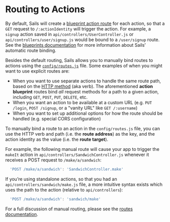 # Routing to Actions

By default, Sails will create a [blueprint action route](http://sailsjs.org/documentation/reference/blueprint-api) for each action, so that a `GET` request to `/:actionIdentity` will trigger the action.  For example, a `signup` action saved in `api/controllers/UserController.js` or `api/controllers/user/signup.js` would be bound to a `/user/signup` route.  See the [blueprints documentation](http://sailsjs.org/documentation/reference/blueprint-api) for more information about Sails&rsquo; automatic route binding.

Besides the default routing, Sails allows you to manually bind routes to actions using the [`config/routes.js`](http://sailsjs.org/documentation/concepts/Routes) file.  Some examples of when you might want to use explicit routes are:

+ When you want to use separate actions to handle the same route path, based on the [HTTP method](http://www.w3.org/Protocols/rfc2616/rfc2616-sec9.html) (aka verb).  The aforementioned **action blueprint** routes bind *all* request methods for a path to a given action, including `GET`, `POST`, `PUT`, `DELETE`, etc.
+ When you want an action to be available at a custom URL (e.g. `PUT /login`, `POST /signup`, or a "vanity URL" like `GET /:username`)
+ When you want to set up additional options for how the route should be handled (e.g. special CORS configuration)

To manually bind a route to an action in the `config/routes.js` file, you can use the HTTP verb and path (i.e. the **route address**) as the key, and the action identity as the value (i.e. the **route target**).

For example, the following manual route will cause your app to trigger the `makeIt` action in `api/controllers/SandwichController.js` whenever it receives a POST request to `/make/a/sandwich`:

```js
  'POST /make/a/sandwich': 'SandwichController.make'
```

If you&rsquo;re using standalone actions, so that you had an `api/controllers/sandwich/make.js` file, a more intuitive syntax exists which uses the path to the action (relative to `api/controllers`):

```js
  'POST /make/a/sandwich': 'sandwich/make'
```

For a full discussion of manual routing, please see the [routes documentation](http://sailsjs.org/documentation/concepts/Routes).


<docmeta name="displayName" value="Routing to actions">
